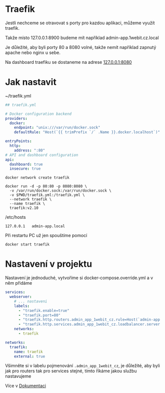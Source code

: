 # Traefik
Jestli nechceme se otravovat s porty pro kazdou aplikaci, můžeme využít traefik.

Takže místo 127.0.0.1:8900 budeme mít například admin-app.1webit.cz.local

Je důležité, aby byli porty 80 a 8080 volné, takže nemít například zapnutý apache nebo nginx u sebe.

Na dashboard traefiku se dostaneme na adrese [127.0.0.1:8080](http://127.0.0.1:8080)

# Jak nastavit

~/traefik.yml
```yaml
## traefik.yml

# Docker configuration backend
providers:
  docker:
    endpoint: "unix:///var/run/docker.sock"
    defaultRule: "Host(`{{ trimPrefix `/` .Name }}.docker.localhost`)"

entryPoints:
  http:
    address: ":80"
# API and dashboard configuration
api:
  dashboard: true
  insecure: true

```

```shell
docker network create traefik
```

```shell
docker run -d -p 80:80 -p 8080:8080 \
  -v /var/run/docker.sock:/var/run/docker.sock \
  -v $PWD/traefik.yml:/traefik.yml \
  --network traefik \
  --name traefik \
  traefik:v2.10
```

/etc/hosts
```
127.0.0.1   admin-app.local
```

Při restartu PC už jen spouštíme pomocí
```shell
docker start traefik
```

# Nastavení v projektu
Nastavení je jednoduché, vytvoříme si docker-compose.override.yml a v něm přidáme

```yaml
services:
  webserver:
    # ... nastaveni
    labels:
      - "traefik.enable=true"
      - "traefik.port=80"
      - "traefik.http.routers.admin_app_1webit_cz.rule=Host(`admin-app.1webit.cz.local`)"
      - "traefik.http.services.admin_app_1webit_cz.loadbalancer.server.port=80"
    networks:
      - traefik

networks:
  traefik:
    name: traefik
    external: true
```

Všimněte si v labelu pojmenování `.admin_app_1webit_cz`, je důležité, aby byli jak pro routers tak pro services stejné, tímto říkáme jakou službu nastavujeme

Více v [Dokumentaci](https://doc.traefik.io/traefik/user-guides/docker-compose/basic-example/)